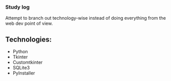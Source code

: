 ### Study log

Attempt to branch out technology-wise instead of doing everything from the web dev point of view.

## Technologies:

- Python
- Tkinter
- Customtkinter
- SQLite3
- PyInstaller
